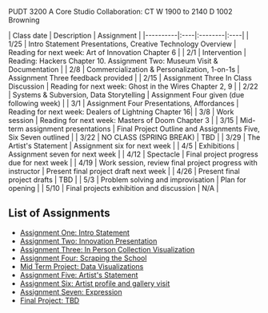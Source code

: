 PUDT	3200	A	Core Studio Collaboration: CT	W	1900 to 2140	D	1002	Browning


| Class date | Description | Assignment |
|----------|:----|:--------|:----|
| 1/25 | Intro Statement Presentations, Creative Technology Overview 					| Reading for next week: Art of Innovation Chapter 6 |
| 2/1  | Intervention			  														| Reading: Hackers Chapter 10. Assignment Two: Museum Visit & Documentation |
| 2/8  | Commercialization & Personalization, 1-on-1s									| Assignment Three feedback provided |
| 2/15 | Assignment Three In Class Discussion											| Reading for next week: Ghost in the Wires Chapter 2, 9 |
| 2/22 | Systems & Subversion, Data Storytelling										| Assignment Four given (due following week) |
| 3/1  | Assignment Four Presentations, Affordances									| Reading for next week: Dealers of Lightning Chapter 16|
| 3/8  | Work session																	| Reading for next week: Masters of Doom Chapter 3 |
| 3/15 | Mid-term assignment presentations												| Final Project Outline and Assignments Five, Six Seven outlined |
| 3/22 | NO CLASS (SPRING BREAK)														| TBD |
| 3/29 | The Artist's Statement														| Assignment six for next week |
| 4/5  | Exhibitions																	| Assignment seven for next week |
| 4/12 | Spectacle																		| Final project progress due for next week |
| 4/19 | Work session, review final project progress with instructor					| Present final project draft next week |
| 4/26 | Present final project drafts													| TBD |
| 5/3  | Problem solving and improvisation												| Plan for opening |
| 5/10 | Final projects exhibition and discussion										| N/A |

## List of Assignments

- [Assignment One: Intro Statement](assignment1.md)
- [Assignment Two: Innovation Presentation](assignment2.md)
- [Assignment Three: In Person Collection Visualization](assignment3.md)
- [Assignment Four: Scraping the School](assignment4.md)
- [Mid Term Project: Data Visualizations](midtermproject.md)
- [Assignment Five: Artist's Statement](assignment6.md)
- [Assignment Six: Artist profile and gallery visit](assignment6.md)
- [Assignment Seven: Expression](assignment7.md)
- [Final Project: TBD](finalproject.md)
